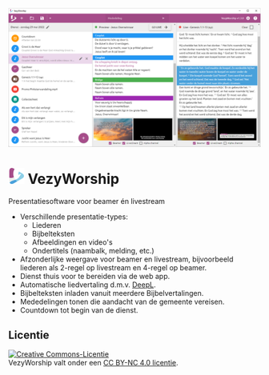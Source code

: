 ![VezyWorship](/src/assets/banner.png)

# ![VezyWorship](/public/icons/favicon-32x32.png) VezyWorship
Presentatiesoftware voor beamer én livestream

- Verschillende presentatie-types:
  - Liederen
  - Bijbelteksten
  - Afbeeldingen en video's
  - Ondertitels (naambalk, melding, etc.)
- Afzonderlijke weergave voor beamer en livestream, bijvoorbeeld liederen als 2-regel op livestream en 4-regel op beamer.
- Dienst thuis voor te bereiden via de web app.
- Automatische liedvertaling d.m.v. [DeepL](https://www.deepl.com/whydeepl).
- Bijbelteksten inladen vanuit meerdere Bijbelvertalingen.
- Mededelingen tonen die aandacht van de gemeente vereisen.
- Countdown tot begin van de dienst.

## Licentie
<a rel="license" href="https://creativecommons.org/licenses/by-nc/4.0/deed.nl"><img alt="Creative Commons-Licentie" style="border-width:0" src="https://licensebuttons.net/l/by-nc/4.0/88x31.png" /></a><br />VezyWorship valt onder een <a rel="license" href="https://creativecommons.org/licenses/by-nc/4.0/deed.nl">CC BY-NC 4.0 licentie</a>.
